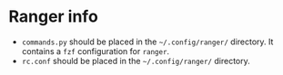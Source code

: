 # Ranger info

- `commands.py` should be placed in the `~/.config/ranger/` directory.
  It contains a `fzf` configuration for `ranger`.
- `rc.conf` should be placed in the `~/.config/ranger/` directory.
